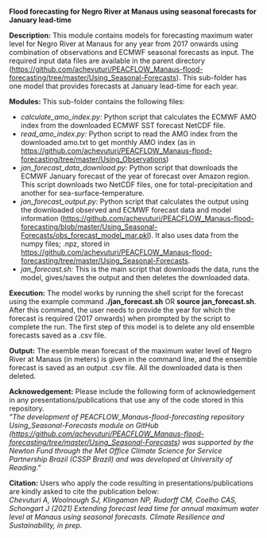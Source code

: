 **Flood forecasting for Negro River at Manaus using seasonal forecasts for January lead-time**

**Description:**
This module contains models for forecasting maximum water level for Negro River at Manaus for any year from 2017 onwards using combination of observations and ECMWF seasonal forecasts as input. The required input data files are available in the parent directory (https://github.com/achevuturi/PEACFLOW_Manaus-flood-forecasting/tree/master/Using_Seasonal-Forecasts). This sub-folder has one model that provides forecasts at January lead-time for each year. 

**Modules:** This sub-folder contains the following files:
- *calculate_amo_index.py:* Python script that calculates the ECMWF AMO index from the downloaded ECMWF SST forecast NetCDF file.
- *read_amo_index.py:* Python script to read the AMO index from the downloaded amo.txt to get monthly AMO index (as in https://github.com/achevuturi/PEACFLOW_Manaus-flood-forecasting/tree/master/Using_Observations)
- *jan_forecast_data_download.py:* Python script that downloads the ECMWF January forecast of the year of forecast over Amazon region. This script downloads two NetCDF files, one for total-precipitation and another for sea-surface-temperature. 
- *jan_forecast_output.py:* Python script that calculates the output using the downloaded observed and ECMWF forecast data and model information (https://github.com/achevuturi/PEACFLOW_Manaus-flood-forecasting/blob/master/Using_Seasonal-Forecasts/obs_forecast_model_mar.pkl). It also uses data from the numpy files; .npz, stored in https://github.com/achevuturi/PEACFLOW_Manaus-flood-forecasting/tree/master/Using_Seasonal-Forecasts.
- *jan_forecast.sh:* This is the main script that downloads the data, runs the model, gives/saves the output and then deletes the downloaded data.

**Execution:** The model works by running the shell script for the forecast using the example command **./jan_forecast.sh** OR **source jan_forecast.sh**. After this command, the user needs to provide the year for which the forecast is required (2017 onwards) when prompted by the script to complete the run. The first step of this model is to delete any old ensemble forecasts saved as a .csv file.

**Output:**
The esemble mean forecast of the maximum water level of Negro River at Manaus (in meters) is given in the command line, and the ensemble forecast is saved as an output .csv file. All the downloaded data is then deleted.

**Acknowedgement:** Please include the following form of acknowledgement in any presentations/publications that use any of the code stored in this repository.\
*"The development of PEACFLOW_Manaus-flood-forecasting repository Using_Seasonal-Forecasts module on GitHub (https://github.com/achevuturi/PEACFLOW_Manaus-flood-forecasting/tree/master/Using_Seasonal-Forecasts) was supported by the Newton Fund through the Met Office Climate Science for Service Partnership Brazil (CSSP Brazil) and was developed at University of Reading."*

**Citation:**
Users who apply the code resulting in presentations/publications are kindly asked to cite the publication below:\
*Chevuturi A, Woolnough SJ, Klingaman NP, Rudorff CM, Coelho CAS, Schongart J (2021) Extending forecast lead time for annual maximum water level at Manaus using seasonal forecasts. Climate Resilience and Sustainability, in prep.*

